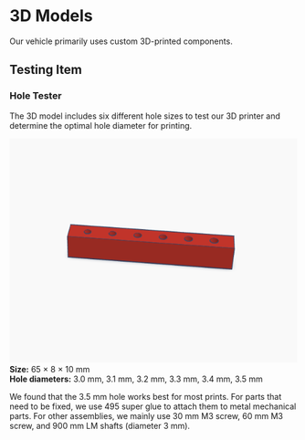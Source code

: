 # 3D Models
Our vehicle primarily uses custom 3D-printed components.

## Testing Item

### Hole Tester

The 3D model includes six different hole sizes to test our 3D printer and determine the optimal hole diameter for printing.

![image of hole tester](./hole%20tester.png)  
**Size:** 65 × 8 × 10 mm  
**Hole diameters:** 3.0 mm, 3.1 mm, 3.2 mm, 3.3 mm, 3.4 mm, 3.5 mm  

We found that the 3.5 mm hole works best for most prints. For parts that need to be fixed, we use 495 super glue to attach them to metal mechanical parts. For other assemblies, we mainly use 30 mm M3 screw, 60 mm M3 screw, and 900 mm LM shafts (diameter 3 mm).